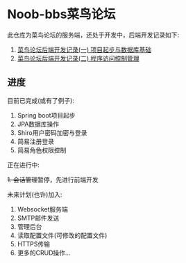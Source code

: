 # Noob-bbs菜鸟论坛

此仓库为菜鸟论坛的服务端，还处于开发中，后端开发记录如下:

1. [菜鸟论坛后端开发记录(一) 项目起步与数据库基础](https://notesail.com/posts/noob-bbs-server-1.html)
2. [菜鸟论坛后端开发记录(二) 程序访问控制管理](https://notesail.com/posts/noob-bbs-server-2.html)

## 进度

目前已完成(或有了例子):

1. Spring boot项目起步
2. JPA数据库操作
3. Shiro用户密码加密与登录
4. 简易注册登录
5. 简易角色权限控制

正在进行中:

~~1. 会话管理~~暂停，先进行前端开发

未来计划(也许)加入:

1. Websocket服务端
2. SMTP邮件发送
3. 管理后台
4. 读取配置文件(可修改的配置文件)
5. HTTPS传输
6. 更多的CRUD操作...

